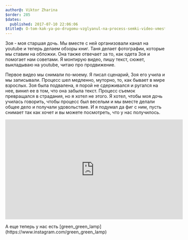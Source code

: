 ```yaml
---
author@: Viktor Zharina
$order: 285
$dates:
  published: 2017-07-10 22:06:06
$title@: O-tom-kak-ya-po-drugomu-vzglyanul-na-process-semki-video-vmeste-s-Zoey
---
```

Зоя - моя старшая дочь. Мы вместе с ней организовали канал на youtube и теперь делаем обзоры книг. Таня делает фотографии, которые мы ставим на обложки. Она также отвечает за то, как одета Зоя и помогает нам советами. Я монтирую видео, пишу текст, сюжет, выкладываю на youtube, читаю про продвижение. 

Первое видео мы снимали по-моему. Я писал сценарий, Зоя его учила и мы записывали. Процесс шел медленно, муторно, то, как бывает в мире взрослых. Зоя была подвалена, я порой не сдерживался и ругался на нее, винил ее в том, что она забыла текст. Процесс съемок превращался в страдания, но я хотел не этого. Я хотел, чтобы моя дочь училась говорить, чтобы процесс был веселым и мы вместе делали общее дело и получали удовольствие.
 И я подумал да фиг с ним, пусть снимает так как хочет и вы можете посмотреть, что у нас получилось.
<p>
  <div class="videoWrapper">
    <iframe width="560" height="315" src="https://www.youtube.com/embed/tBwPKy-5Tt4" frameborder="0" allowfullscreen></iframe>
  </div>
</p>
А еще теперь у нас есть [green_green_lamp](https://www.instagram.com/green_green_lamp)

